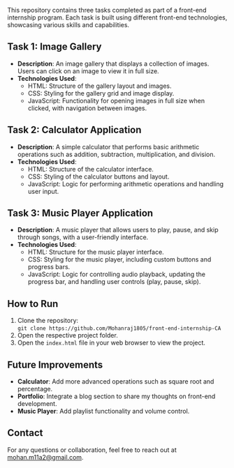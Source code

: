 This repository contains three tasks completed as part of a front-end internship program. Each task is built using different front-end technologies, showcasing various skills and capabilities.

## Task 1: Image Gallery
- **Description**: An image gallery that displays a collection of images. Users can click on an image to view it in full size.
- **Technologies Used**:
  - HTML: Structure of the gallery layout and images.
  - CSS: Styling for the gallery grid and image display.
  - JavaScript: Functionality for opening images in full size when clicked, with navigation between images.

## Task 2: Calculator Application
- **Description**: A simple calculator that performs basic arithmetic operations such as addition, subtraction, multiplication, and division.
- **Technologies Used**:
  - HTML: Structure of the calculator interface.
  - CSS: Styling of the calculator buttons and layout.
  - JavaScript: Logic for performing arithmetic operations and handling user input.

## Task 3: Music Player Application
- **Description**: A music player that allows users to play, pause, and skip through songs, with a user-friendly interface.
- **Technologies Used**:
  - HTML: Structure for the music player interface.
  - CSS: Styling for the music player, including custom buttons and progress bars.
  - JavaScript: Logic for controlling audio playback, updating the progress bar, and handling user controls (play, pause, skip).

## How to Run
1. Clone the repository:  
   `git clone https://github.com/Mohanraj1805/front-end-internship-CA`
2. Open the respective project folder.
3. Open the `index.html` file in your web browser to view the project.

## Future Improvements
- **Calculator**: Add more advanced operations such as square root and percentage.
- **Portfolio**: Integrate a blog section to share my thoughts on front-end development.
- **Music Player**: Add playlist functionality and volume control.

## Contact
For any questions or collaboration, feel free to reach out at mohan.m11a2@gmail.com.
